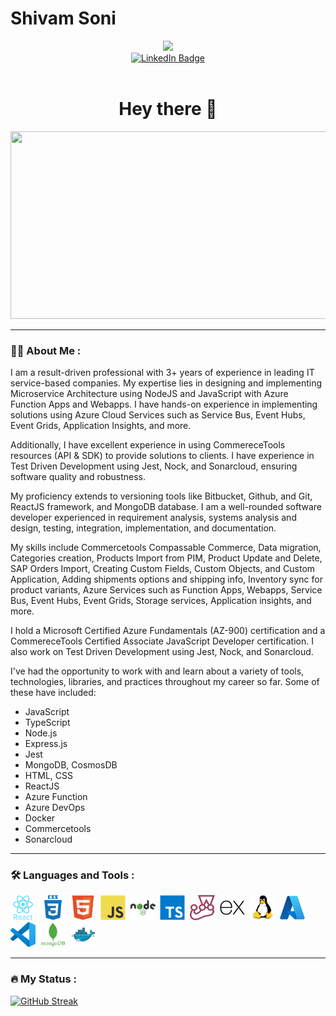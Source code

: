 # Shivam Soni
<!-- ### Hi there 👋 -->
<div id="header" align="center">
  <img src="https://media.giphy.com/media/M9gbBd9nbDrOTu1Mqx/giphy.gif" width="100"/>
  <div id="badges">
  <a href="https://www.linkedin.com/in/shivam-sonii/">
    <img src="https://img.shields.io/badge/LinkedIn-blue?style=for-the-badge&logo=linkedin&logoColor=white" alt="LinkedIn Badge"/>
  </a>
<!--   <a href="your-youtube-URL">
    <img src="https://img.shields.io/badge/YouTube-red?style=for-the-badge&logo=youtube&logoColor=white" alt="Youtube Badge"/>
  </a>
  <a href="your-twitter-URL">
    <img src="https://img.shields.io/badge/Twitter-blue?style=for-the-badge&logo=twitter&logoColor=white" alt="Twitter Badge"/>
  </a> -->
</div>
  <img src="https://komarev.com/ghpvc/?username=vermashivam217&style=flat-square&color=blue" alt=""/>
   <h1>
  Hey there 👋
</h1>
</div>
<div align="center">
  <img src="https://media.giphy.com/media/dWesBcTLavkZuG35MI/giphy.gif" width="600" height="300"/>
</div>

---

### :man_technologist: About Me :
I am a result-driven professional with 3+ years of experience in leading IT service-based companies. My expertise lies in designing and implementing Microservice Architecture using NodeJS and JavaScript with Azure Function Apps and Webapps. I have hands-on experience in implementing solutions using Azure Cloud Services such as Service Bus, Event Hubs, Event Grids, Application Insights, and more.

Additionally, I have excellent experience in using CommereceTools resources (API & SDK) to provide solutions to clients. I have experience in Test Driven Development using Jest, Nock, and Sonarcloud, ensuring software quality and robustness.

My proficiency extends to versioning tools like Bitbucket, Github, and Git, ReactJS framework, and MongoDB database. I am a well-rounded software developer experienced in requirement analysis, systems analysis and design, testing, integration, implementation, and documentation.

My skills include Commercetools Compassable Commerce, Data migration, Categories creation, Products Import from PIM, Product Update and Delete, SAP Orders Import, Creating Custom Fields, Custom Objects, and Custom Application, Adding shipments options and shipping info, Inventory sync for product variants, Azure Services such as Function Apps, Webapps, Service Bus, Event Hubs, Event Grids, Storage services, Application insights, and more.

I hold a Microsoft Certified Azure Fundamentals (AZ-900) certification and a CommereceTools Certified Associate JavaScript Developer certification. I also work on Test Driven Development using Jest, Nock, and Sonarcloud.


I've had the opportunity to work with and learn about a variety of tools, technologies, libraries, and practices throughout my career so far. Some of these have included:


- JavaScript
- TypeScript
- Node.js
- Express.js
- Jest
- MongoDB, CosmosDB
- HTML, CSS
- ReactJS
- Azure Function
- Azure DevOps
- Docker
- Commercetools
- Sonarcloud

---

### :hammer_and_wrench: Languages and Tools :
<div>
  <img src="https://github.com/devicons/devicon/blob/master/icons/react/react-original-wordmark.svg" title="React" alt="React" width="40" height="40"/>&nbsp;
  <img src="https://github.com/devicons/devicon/blob/master/icons/css3/css3-plain-wordmark.svg"  title="CSS3" alt="CSS" width="40" height="40"/>&nbsp;
  <img src="https://github.com/devicons/devicon/blob/master/icons/html5/html5-original.svg" title="HTML5" alt="HTML" width="40" height="40"/>&nbsp;
  <img src="https://github.com/devicons/devicon/blob/master/icons/javascript/javascript-original.svg" title="JavaScript" alt="JavaScript" width="40" height="40"/>&nbsp;
  <img src="https://github.com/devicons/devicon/blob/master/icons/nodejs/nodejs-original-wordmark.svg" title="NodeJS" alt="NodeJS" width="40" height="40"/>&nbsp;
  <img src="https://github.com/devicons/devicon/blob/master/icons/typescript/typescript-original.svg" title="TypeScript" alt="TypeScript" width="40" height="40"/>&nbsp;
  <img src="https://github.com/devicons/devicon/blob/master/icons/jest/jest-plain.svg" title="Jest" alt="Jest" width="40" height="40"/>&nbsp;
<img src="https://github.com/devicons/devicon/blob/master/icons/express/express-original.svg" title="ExpressJs" alt="ExpressJs" width="40" height="40"/>&nbsp;
<img src="https://github.com/devicons/devicon/blob/master/icons/linux/linux-original.svg" title="Linux" alt="Linux" width="40" height="40"/>&nbsp;
 <img src="https://github.com/devicons/devicon/blob/master/icons/azure/azure-original.svg" title="Azure" alt="Azure" width="40" height="40"/>&nbsp;
<img src="https://github.com/devicons/devicon/blob/master/icons/vscode/vscode-original.svg" title="VS Code" alt="VS Code" width="40" height="40"/>&nbsp;
<img src="https://github.com/devicons/devicon/blob/master/icons/mongodb/mongodb-plain-wordmark.svg" title="MongoDB" alt="MongoDB" width="40" height="40"/>&nbsp;
<img src="https://github.com/devicons/devicon/blob/master/icons/docker/docker-original.svg" title="MongoDB" alt="MongoDB" width="40" height="40"/>&nbsp;

  ---

### :fire: My Status :
  [![GitHub Streak](https://github-readme-streak-stats.herokuapp.com/?user=vermashivam217&theme=dark&background=000000)](https://git.io/streak-stats)
  
<!--   [![Top Langs](https://github-readme-stats.vercel.app/api/top-langs/?username=vermashivam217&layout=compact&theme=vision-friendly-dark)](https://github.com/anuraghazra/github-readme-stats) -->
